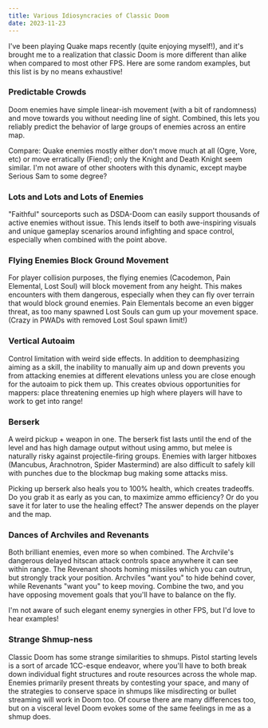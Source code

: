 ```yaml
---
title: Various Idiosyncracies of Classic Doom
date: 2023-11-23
---
```


I've been playing Quake maps recently (quite enjoying myself!), and it's brought me to a realization that classic Doom is more different than alike when compared to most other FPS. Here are some random examples, but this list is by no means exhaustive!

### Predictable Crowds

Doom enemies have simple linear-ish movement (with a bit of randomness) and move towards you without needing line of sight. Combined, this lets you reliably predict the behavior of large groups of enemies across an entire map.

Compare: Quake enemies mostly either don't move much at all (Ogre, Vore, etc) or move erratically (Fiend); only the Knight and Death Knight seem similar. I'm not aware of other shooters with this dynamic, except maybe Serious Sam to some degree?

### Lots and Lots and Lots of Enemies

"Faithful" sourceports such as DSDA-Doom can easily support thousands of active enemies without issue. This lends itself to both awe-inspiring visuals and unique gameplay scenarios around infighting and space control, especially when combined with the point above.

### Flying Enemies Block Ground Movement

For player collision purposes, the flying enemies (Cacodemon, Pain Elemental, Lost Soul) will block movement from any height. This makes encounters with them dangerous, especially when they can fly over terrain that would block ground enemies. Pain Elementals become an even bigger threat, as too many spawned Lost Souls can gum up your movement space. (Crazy in PWADs with removed Lost Soul spawn limit!)

### Vertical Autoaim

Control limitation with weird side effects. In addition to deemphasizing aiming as a skill, the inability to manually aim up and down prevents you from attacking enemies at different elevations unless you are close enough for the autoaim to pick them up. This creates obvious opportunities for mappers: place threatening enemies up high where players will have to work to get into range!

### Berserk

A weird pickup + weapon in one. The berserk fist lasts until the end of the level and has high damage output without using ammo, but melee is naturally risky against projectile-firing groups. Enemies with larger hitboxes (Mancubus, Arachnotron, Spider Mastermind) are also difficult to safely kill with punches due to the blockmap bug making some attacks miss.

Picking up berserk also heals you to 100% health, which creates tradeoffs. Do you grab it as early as you can, to maximize ammo efficiency? Or do you save it for later to use the healing effect? The answer depends on the player and the map.

### Dances of Archviles and Revenants

Both brilliant enemies, even more so when combined. The Archvile's dangerous delayed hitscan attack controls space anywhere it can see within range. The Revenant shoots homing missiles which you can outrun, but strongly track your position. Archviles "want you" to hide behind cover, while Revenants "want you" to keep moving. Combine the two, and you have opposing movement goals that you'll have to balance on the fly.

I'm not aware of such elegant enemy synergies in other FPS, but I'd love to hear examples!

### Strange Shmup-ness

Classic Doom has some strange similarities to shmups. Pistol starting levels is a sort of arcade 1CC-esque endeavor, where you'll have to both break down individual fight structures and route resources across the whole map. Enemies primarily present threats by contesting your space, and many of the strategies to conserve space in shmups like misdirecting or bullet streaming will work in Doom too. Of course there are many differences too, but on a visceral level Doom evokes some of the same feelings in me as a shmup does.

